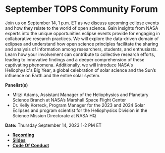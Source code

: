 # September TOPS Community Forum

Join us on September 14, 1 p.m. ET as we discuss upcoming eclipse events and how they relate to the world of open science.
Gain insights from NASA experts into the unique opportunities eclipse events provide for engaging in collaborative research practices. We will explore the data-driven domain of eclipses and understand how open science principles facilitate the sharing and analysis of information among researchers, students, and enthusiasts. Learn how your involvement can contribute to collective research efforts, leading to innovative findings and a deeper comprehension of these captivating phenomena. Additionally, we will introduce NASA's Heliophysic's Big Year, a global celebration of solar science and the Sun’s influence on Earth and the entire solar system. 


**Panelist(s)**
- Mitzi Adams, Assistant Manager of the Heliophysics and Planetary Science Branch at NASA’s Marshall Space Flight Center
- Dr. Kelly Korreck, Program Manager for the 2023 and 2024 Solar Eclipses and program scientist for the Heliophysics Division in the Science Mission Directorate at NASA HQ

 

**Date:** Thursday September 14, 2023 1-2 PM ET

- **[Recording]( https://www.youtube.com/watch?v=Ry-Cef_kQKY)**
- **[Slides]( https://zenodo.org/record/8367662)**
- **[Code Of Conduct](./Code_Of_Conduct.md)**